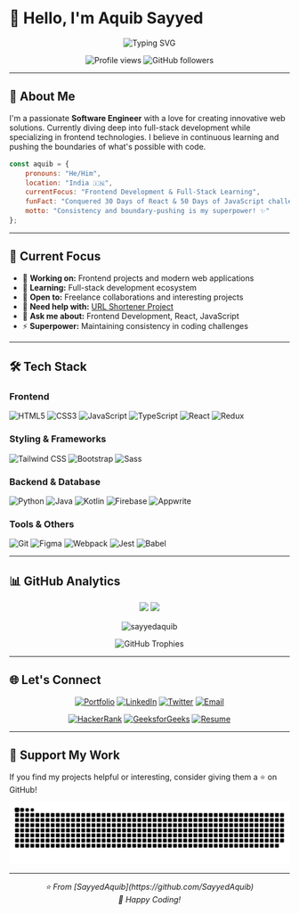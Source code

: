 # 👋 Hello, I'm Aquib Sayyed

<div align="center">
  <img src="https://readme-typing-svg.herokuapp.com?font=Fira+Code&pause=1000&color=2E9EF7&center=true&vCenter=true&width=435&lines=Software+Engineer+from+India;Frontend+Development+Enthusiast;Full-Stack+Developer+in+Making;Always+Learning+New+Technologies" alt="Typing SVG" />
</div>

<p align="center">
  <img src="https://komarev.com/ghpvc/?username=sayyedaquib&label=Profile%20views&color=0e75b6&style=flat" alt="Profile views" />
  <img src="https://img.shields.io/github/followers/sayyedaquib?label=Followers&style=social" alt="GitHub followers" />
</p>

---

## 🚀 About Me

I'm a passionate **Software Engineer** with a love for creating innovative web solutions. Currently diving deep into full-stack development while specializing in frontend technologies. I believe in continuous learning and pushing the boundaries of what's possible with code.

```javascript
const aquib = {
    pronouns: "He/Him",
    location: "India 🇮🇳",
    currentFocus: "Frontend Development & Full-Stack Learning",
    funFact: "Conquered 30 Days of React & 50 Days of JavaScript challenges! 🏆",
    motto: "Consistency and boundary-pushing is my superpower! ✨"
};
```

---

## 🎯 Current Focus

- 🔭 **Working on:** Frontend projects and modern web applications
- 🌱 **Learning:** Full-stack development ecosystem
- 👯 **Open to:** Freelance collaborations and interesting projects
- 🤝 **Need help with:** [URL Shortener Project](https://github.com/SayyedAquib/url-shortener)
- 💬 **Ask me about:** Frontend Development, React, JavaScript
- ⚡ **Superpower:** Maintaining consistency in coding challenges

---

## 🛠️ Tech Stack

### Frontend
![HTML5](https://img.shields.io/badge/HTML5-E34F26?style=for-the-badge&logo=html5&logoColor=white)
![CSS3](https://img.shields.io/badge/CSS3-1572B6?style=for-the-badge&logo=css3&logoColor=white)
![JavaScript](https://img.shields.io/badge/JavaScript-F7DF1E?style=for-the-badge&logo=javascript&logoColor=black)
![TypeScript](https://img.shields.io/badge/TypeScript-007ACC?style=for-the-badge&logo=typescript&logoColor=white)
![React](https://img.shields.io/badge/React-20232A?style=for-the-badge&logo=react&logoColor=61DAFB)
![Redux](https://img.shields.io/badge/Redux-593D88?style=for-the-badge&logo=redux&logoColor=white)

### Styling & Frameworks
![Tailwind CSS](https://img.shields.io/badge/Tailwind_CSS-38B2AC?style=for-the-badge&logo=tailwind-css&logoColor=white)
![Bootstrap](https://img.shields.io/badge/Bootstrap-563D7C?style=for-the-badge&logo=bootstrap&logoColor=white)
![Sass](https://img.shields.io/badge/Sass-CC6699?style=for-the-badge&logo=sass&logoColor=white)

### Backend & Database
![Python](https://img.shields.io/badge/Python-3776AB?style=for-the-badge&logo=python&logoColor=white)
![Java](https://img.shields.io/badge/Java-ED8B00?style=for-the-badge&logo=java&logoColor=white)
![Kotlin](https://img.shields.io/badge/Kotlin-0095D5?style=for-the-badge&logo=kotlin&logoColor=white)
![Firebase](https://img.shields.io/badge/Firebase-039BE5?style=for-the-badge&logo=Firebase&logoColor=white)
![Appwrite](https://img.shields.io/badge/Appwrite-FD366E?style=for-the-badge&logo=appwrite&logoColor=white)

### Tools & Others
![Git](https://img.shields.io/badge/Git-F05032?style=for-the-badge&logo=git&logoColor=white)
![Figma](https://img.shields.io/badge/Figma-F24E1E?style=for-the-badge&logo=figma&logoColor=white)
![Webpack](https://img.shields.io/badge/Webpack-8DD6F9?style=for-the-badge&logo=webpack&logoColor=black)
![Jest](https://img.shields.io/badge/Jest-323330?style=for-the-badge&logo=Jest&logoColor=white)
![Babel](https://img.shields.io/badge/Babel-F9DC3e?style=for-the-badge&logo=babel&logoColor=black)

---

## 📊 GitHub Analytics

<div align="center">
  <img height="180em" src="https://github-readme-stats.vercel.app/api?username=sayyedaquib&show_icons=true&theme=tokyonight&include_all_commits=true&count_private=true"/>
  <img height="180em" src="https://github-readme-stats.vercel.app/api/top-langs/?username=sayyedaquib&layout=compact&langs_count=8&theme=tokyonight"/>
</div>

<div align="center">
  <p><img align="center" src="https://github-readme-streak-stats.herokuapp.com/?user=sayyedaquib&" alt="sayyedaquib" /></p>
</div>

<div align="center">
  <img src="https://github-profile-trophy.vercel.app/?username=sayyedaquib&theme=tokyonight&no-frame=false&no-bg=false&margin-w=4" alt="GitHub Trophies" />
</div>

---

## 🌐 Let's Connect

<div align="center">
  
[![Portfolio](https://img.shields.io/badge/Portfolio-FF5722?style=for-the-badge&logo=todoist&logoColor=white)](https://aquib-s-portfolio.vercel.app/)
[![LinkedIn](https://img.shields.io/badge/LinkedIn-0077B5?style=for-the-badge&logo=linkedin&logoColor=white)](https://www.linkedin.com/in/sayyedaquib/)
[![Twitter](https://img.shields.io/badge/Twitter-1DA1F2?style=for-the-badge&logo=twitter&logoColor=white)](https://twitter.com/sayyed_aquibb)
[![Email](https://img.shields.io/badge/Email-D14836?style=for-the-badge&logo=gmail&logoColor=white)](mailto:sayyed.aquib89@gmail.com)

[![HackerRank](https://img.shields.io/badge/-Hackerrank-2EC866?style=for-the-badge&logo=HackerRank&logoColor=white)](https://www.hackerrank.com/sayyed_aquib?hr_r=1)
[![GeeksforGeeks](https://img.shields.io/badge/GeeksforGeeks-gray?style=for-the-badge&logo=geeksforgeeks&logoColor=35914c)](https://www.geeksforgeeks.org/user/sayyedaquib89)
[![Resume](https://img.shields.io/badge/Resume-4285F4?style=for-the-badge&logo=google-drive&logoColor=white)](https://drive.google.com/drive/folders/1V1xBWhXpqZZPutq4LCoZ5gklH2TtzfTx?usp=sharing)

</div>

---

## 💝 Support My Work

If you find my projects helpful or interesting, consider giving them a ⭐️ on GitHub!

<div align="center">
  <img src="https://raw.githubusercontent.com/Platane/snk/output/github-contribution-grid-snake.svg" alt="Snake eating my contributions" />
</div>

---

<div align="center">
  <i>⭐️ From [SayyedAquib](https://github.com/SayyedAquib)</i>
  <br>
  <i>💙 Happy Coding!</i>
</div>
